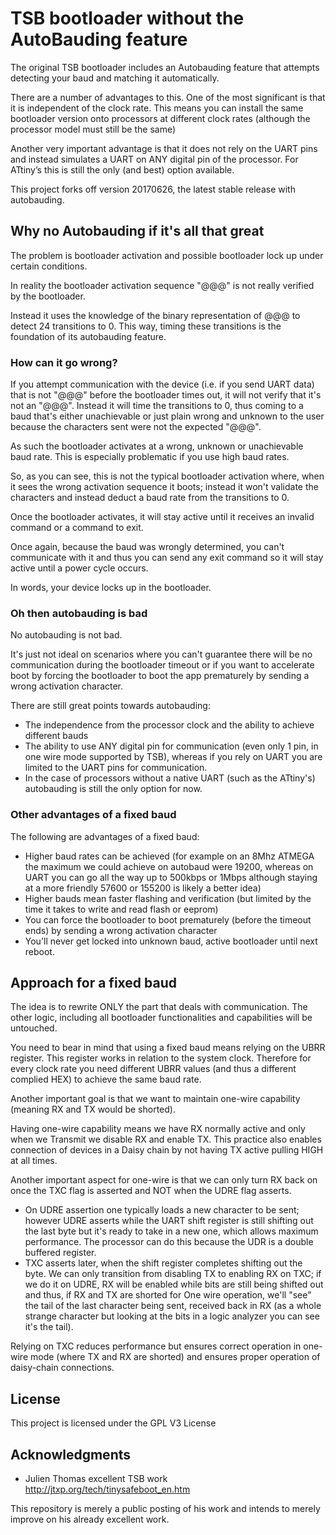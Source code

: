# TSB bootloader without the AutoBauding feature

The original TSB bootloader includes an Autobauding feature that attempts detecting your baud and matching it automatically.

There are a number of advantages to this. One of the most significant is that it is independent of the clock rate.
This means you can install the same bootloader version onto processors at different clock rates (although the processor model must still be the same)

Another very important advantage is that it does not rely on the UART pins and instead simulates a UART on ANY digital pin of the processor. For ATtiny’s this is still the only (and best) option available.

This project forks off version 20170626, the latest stable release with autobauding.


## Why no Autobauding if it's all that great

The problem is bootloader activation and possible bootloader lock up under certain conditions.

In reality the bootloader activation sequence "@@@" is not really verified by the bootloader.

Instead it uses the knowledge of the binary representation of @@@ to detect 24 transitions to 0.
This way, timing these transitions is the foundation of its autobauding feature.

### How can it go wrong?

If you attempt communication with the device (i.e. if you send UART data) that is not "@@@" before the bootloader times out, it will not verify that it's not an "@@@".
Instead it will time the transitions to 0, thus coming to a baud that's either unachievable or just plain wrong and unknown to the user because the characters sent were not the expected "@@@".

As such the bootloader activates at a wrong, unknown or unachievable baud rate.
This is especially problematic if you use high baud rates.

So, as you can see, this is not the typical bootloader activation where, when it sees the wrong activation sequence it boots; instead it won't validate the characters and instead deduct a baud rate from the transitions to 0.

Once the bootloader activates, it will stay active until it receives an invalid command or a command to exit.

Once again, because the baud was wrongly determined, you can't communicate with it and thus you can send any exit command so it will stay active until a power cycle occurs.

In words, your device locks up in the bootloader.

### Oh then autobauding is bad

No autobauding is not bad. 

It's just not ideal on scenarios where you can't guarantee there will be no communication during the bootloader timeout or if you want to accelerate boot by forcing the bootloader to boot the app prematurely by sending a wrong activation character.

There are still great points towards autobauding:

* The independence from the processor clock and the ability to achieve different bauds
* The ability to use ANY digital pin for communication (even only 1 pin, in one wire mode supported by TSB), whereas if you rely on UART you are limited to the UART pins for communication.
* In the case of processors without a native UART (such as the ATtiny's) autobauding is still the only option for now.


### Other advantages of a fixed baud

The following are advantages of a fixed baud:
* Higher baud rates can be achieved (for example on an 8Mhz ATMEGA the maximum we could achieve on autobaud were 19200, whereas on UART you can go all the way up to 500kbps or 1Mbps although staying at a more friendly 57600 or 155200 is likely a better idea)
* Higher bauds mean faster flashing and verification (but limited by the time it takes to write and read flash or eeprom)
* You can force the bootloader to boot prematurely (before the timeout ends) by sending a wrong activation character
* You'll never get locked into unknown baud, active bootloader until next reboot.


## Approach for a fixed baud

The idea is to rewrite ONLY the part that deals with communication.
The other logic, including all bootloader functionalities and capabilities will be untouched.

You need to bear in mind that using a fixed baud means relying on the UBRR register. This register works in relation to the system clock.
Therefore for every clock rate you need different UBRR values (and thus a different complied HEX) to achieve the same baud rate.

Another important goal is that we want to maintain one-wire capability (meaning RX and TX would be shorted).

Having one-wire capability means we have RX normally active and only when we Transmit we disable RX and enable TX.
This practice also enables connection of devices in a Daisy chain by not having TX active pulling HIGH at all times.

Another important aspect for one-wire is that we can only turn RX back on once the TXC flag is asserted and NOT when the UDRE flag asserts.

* On UDRE assertion one typically loads a new character to be sent; however UDRE asserts while the UART shift register is still shifting out the last byte but it's ready to take in a new one, which allows maximum performance. The processor can do this because the UDR is a double buffered register.
* TXC asserts later, when the shift register completes shifting out the byte. We can only transition from disabling TX to enabling RX on TXC; if we do it on UDRE, RX will be enabled while bits are still being shifted out and thus, if RX and TX are shorted for One wire operation, we'll "see" the tail of the last character being sent, received back in RX (as a whole strange character but looking at the bits in a logic analyzer you can see it's the tail).

Relying on TXC reduces performance but ensures correct operation in one-wire mode (where TX and RX are shorted) and ensures proper operation of daisy-chain connections.


## License

This project is licensed under the GPL V3 License

## Acknowledgments

* Julien Thomas excellent TSB work http://jtxp.org/tech/tinysafeboot_en.htm

This repository is merely a public posting of his work and intends to merely improve on his already excellent work.
